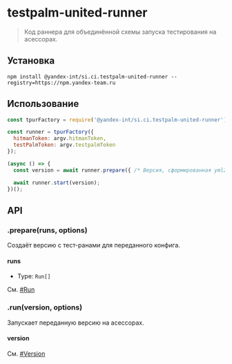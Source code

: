 # testpalm-united-runner

> Код раннера для объединённой схемы запуска тестирования на асессорах.

## Установка

```shell
npm install @yandex-int/si.ci.testpalm-united-runner --registry=https://npm.yandex-team.ru
```

## Использование

```js
const tpurFactory = require('@yandex-int/si.ci.testpalm-united-runner');

const runner = tpurFactory({
  hitmanToken: argv.hitmanToken,
  testPalmToken: argv.testpalmToken
});

(async () => {
  const version = await runner.prepare({ /* Версия, сформированная yml2tsv */ });

  await runner.start(version);
})();
```

## API

### .prepare(runs, options)

Создаёт версию с тест-ранами для переданного конфига.

#### runs

* Type: `Run[]`

См. [#Run](../yml2tsv/typings/formatters/united.d.ts)

### .run(version, options)

Запускает переданную версию на асессорах.

#### version

См. [#Version](./typings/index.d.ts)
